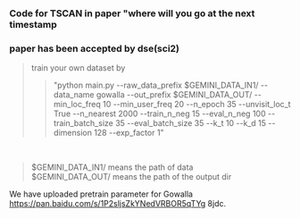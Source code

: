 ### Code for TSCAN in paper "where will you go at the next timestamp   <br>

### paper has been accepted by dse(sci2)
> train your own dataset by   <br>
>> "python main.py --raw_data_prefix $GEMINI_DATA_IN1/ --data_name gowalla --out_prefix $GEMINI_DATA_OUT/ --min_loc_freq 10 --min_user_freq 20 --n_epoch 35 --unvisit_loc_t True --n_nearest 2000 --train_n_neg 15 --eval_n_neg 100 --train_batch_size 35 --eval_batch_size 35 --k_t 10 --k_d 15 --dimension 128 --exp_factor 1"
 <br>
 
> $GEMINI_DATA_IN1/ means the path of data  <br>
$GEMINI_DATA_OUT/ means the path of the output dir <br>

We have uploaded pretrain parameter for Gowalla  https://pan.baidu.com/s/1P2sljsZkYNedVRBOR5qTYg   8jdc.

